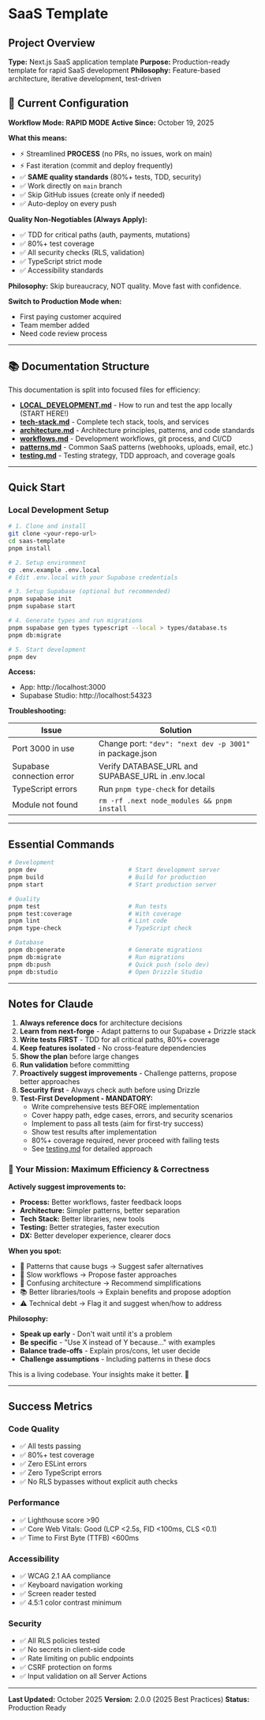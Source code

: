 # SaaS Template

## Project Overview

**Type:** Next.js SaaS application template
**Purpose:** Production-ready template for rapid SaaS development
**Philosophy:** Feature-based architecture, iterative development, test-driven

## 🚀 Current Configuration

**Workflow Mode:** **RAPID MODE**
**Active Since:** October 19, 2025

**What this means:**

- ⚡ Streamlined **PROCESS** (no PRs, no issues, work on main)
- ⚡ Fast iteration (commit and deploy frequently)
- ✅ **SAME quality standards** (80%+ tests, TDD, security)
- ✅ Work directly on `main` branch
- ✅ Skip GitHub issues (create only if needed)
- ✅ Auto-deploy on every push

**Quality Non-Negotiables (Always Apply):**

- ✅ TDD for critical paths (auth, payments, mutations)
- ✅ 80%+ test coverage
- ✅ All security checks (RLS, validation)
- ✅ TypeScript strict mode
- ✅ Accessibility standards

**Philosophy:** Skip bureaucracy, NOT quality. Move fast with confidence.

**Switch to Production Mode when:**

- First paying customer acquired
- Team member added
- Need code review process

---

## 📚 Documentation Structure

This documentation is split into focused files for efficiency:

- **[LOCAL_DEVELOPMENT.md](./LOCAL_DEVELOPMENT.md)** - How to run and test the app locally (START HERE!)
- **[tech-stack.md](./tech-stack.md)** - Complete tech stack, tools, and services
- **[architecture.md](./architecture.md)** - Architecture principles, patterns, and code standards
- **[workflows.md](./workflows.md)** - Development workflows, git process, and CI/CD
- **[patterns.md](./patterns.md)** - Common SaaS patterns (webhooks, uploads, email, etc.)
- **[testing.md](./testing.md)** - Testing strategy, TDD approach, and coverage goals

---

## Quick Start

### Local Development Setup

```bash
# 1. Clone and install
git clone <your-repo-url>
cd saas-template
pnpm install

# 2. Setup environment
cp .env.example .env.local
# Edit .env.local with your Supabase credentials

# 3. Setup Supabase (optional but recommended)
pnpm supabase init
pnpm supabase start

# 4. Generate types and run migrations
pnpm supabase gen types typescript --local > types/database.ts
pnpm db:migrate

# 5. Start development
pnpm dev
```

**Access:**

- App: http://localhost:3000
- Supabase Studio: http://localhost:54323

**Troubleshooting:**

| Issue                     | Solution                                                 |
| ------------------------- | -------------------------------------------------------- |
| Port 3000 in use          | Change port: `"dev": "next dev -p 3001"` in package.json |
| Supabase connection error | Verify DATABASE_URL and SUPABASE_URL in .env.local       |
| TypeScript errors         | Run `pnpm type-check` for details                        |
| Module not found          | `rm -rf .next node_modules && pnpm install`              |

---

## Essential Commands

```bash
# Development
pnpm dev                          # Start development server
pnpm build                        # Build for production
pnpm start                        # Start production server

# Quality
pnpm test                         # Run tests
pnpm test:coverage                # With coverage
pnpm lint                         # Lint code
pnpm type-check                   # TypeScript check

# Database
pnpm db:generate                  # Generate migrations
pnpm db:migrate                   # Run migrations
pnpm db:push                      # Quick push (solo dev)
pnpm db:studio                    # Open Drizzle Studio
```

---

## Notes for Claude

1. **Always reference docs** for architecture decisions
2. **Learn from next-forge** - Adapt patterns to our Supabase + Drizzle stack
3. **Write tests FIRST** - TDD for all critical paths, 80%+ coverage
4. **Keep features isolated** - No cross-feature dependencies
5. **Show the plan** before large changes
6. **Run validation** before committing
7. **Proactively suggest improvements** - Challenge patterns, propose better approaches
8. **Security first** - Always check auth before using Drizzle
9. **Test-First Development - MANDATORY:**
   - Write comprehensive tests BEFORE implementation
   - Cover happy path, edge cases, errors, and security scenarios
   - Implement to pass all tests (aim for first-try success)
   - Show test results after implementation
   - 80%+ coverage required, never proceed with failing tests
   - See [testing.md](./testing.md) for detailed approach

### 🎯 Your Mission: Maximum Efficiency & Correctness

**Actively suggest improvements to:**

- **Process:** Better workflows, faster feedback loops
- **Architecture:** Simpler patterns, better separation
- **Tech Stack:** Better libraries, new tools
- **Testing:** Better strategies, faster execution
- **DX:** Better developer experience, clearer docs

**When you spot:**

- 🔴 Patterns that cause bugs → Suggest safer alternatives
- 🐌 Slow workflows → Propose faster approaches
- 🤔 Confusing architecture → Recommend simplifications
- 📚 Better libraries/tools → Explain benefits and propose adoption
- ⚠️ Technical debt → Flag it and suggest when/how to address

**Philosophy:**

- **Speak up early** - Don't wait until it's a problem
- **Be specific** - "Use X instead of Y because..." with examples
- **Balance trade-offs** - Explain pros/cons, let user decide
- **Challenge assumptions** - Including patterns in these docs

This is a living codebase. Your insights make it better. 🚀

---

## Success Metrics

### Code Quality

- ✅ All tests passing
- ✅ 80%+ test coverage
- ✅ Zero ESLint errors
- ✅ Zero TypeScript errors
- ✅ No RLS bypasses without explicit auth checks

### Performance

- ✅ Lighthouse score >90
- ✅ Core Web Vitals: Good (LCP <2.5s, FID <100ms, CLS <0.1)
- ✅ Time to First Byte (TTFB) <600ms

### Accessibility

- ✅ WCAG 2.1 AA compliance
- ✅ Keyboard navigation working
- ✅ Screen reader tested
- ✅ 4.5:1 color contrast minimum

### Security

- ✅ All RLS policies tested
- ✅ No secrets in client-side code
- ✅ Rate limiting on public endpoints
- ✅ CSRF protection on forms
- ✅ Input validation on all Server Actions

---

**Last Updated:** October 2025
**Version:** 2.0.0 (2025 Best Practices)
**Status:** Production Ready
